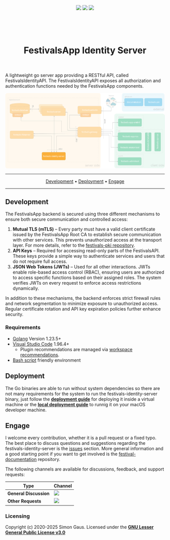 <p align="center">
   <a href="https://github.com/festivals-app/festivals-identity-server/commits/" title="Last Commit"><img src="https://img.shields.io/github/last-commit/festivals-app/festivals-identity-server?style=flat"></a>
   <a href="https://github.com/festivals-app/festivals-identity-server/issues" title="Open Issues"><img src="https://img.shields.io/github/issues/festivals-app/festivals-identity-server?style=flat"></a>
   <a href="./LICENSE" title="License"><img src="https://img.shields.io/github/license/festivals-app/festivals-identity-server.svg"></a>
</p>

<h1 align="center">
  <br/><br/>
    FestivalsApp Identity Server
  <br/><br/>
</h1>

A lightweight go server app providing a RESTful API, called FestivalsIdentityAPI. The FestivalsIdentityAPI exposes all authorization and authentication functions needed by the FestivalsApp components.

![Figure 1: Architecture Overview Highlighted](https://github.com/Festivals-App/festivals-documentation/blob/main/images/architecture/export/architecture_overview_identity.svg "Figure 1: Architecture Overview Highlighted")

<hr/>
<p align="center">
  <a href="#development">Development</a> •
  <a href="#deployment">Deployment</a> •
  <a href="#engage">Engage</a>
</p>
<hr/>

## Development

The FestivalsApp backend is secured using three different mechanisms to ensure both secure communication and controlled access:  

1. **Mutual TLS (mTLS)** – Every party must have a valid client certificate issued by the FestivalsApp Root CA to establish secure communication with other services. This prevents unauthorized access at the transport layer. For more details, refer to the [festivals-pki repository](https://github.com/Festivals-App/festivals-pki).  
2. **API Keys** – Required for accessing read-only parts of the FestivalsAPI. These keys provide a simple way to authenticate services and users that do not require full access.
3. **JSON Web Tokens (JWTs)** – Used for all other interactions. JWTs enable role-based access control (RBAC), ensuring users are authorized to access specific functions based on their assigned roles. The system verifies JWTs on every request to enforce access restrictions dynamically.

In addition to these mechanisms, the backend enforces strict firewall rules and network segmentation to minimize exposure to unauthorized access. Regular certificate rotation and API key expiration policies further enhance security.

### Requirements

- [Golang](https://go.dev/) Version 1.23.5+
- [Visual Studio Code](https://code.visualstudio.com/download) 1.96.4+
  - Plugin recommendations are managed via [workspace recommendations](https://code.visualstudio.com/docs/editor/extension-marketplace#_recommended-extensions).
- [Bash script](https://en.wikipedia.org/wiki/Bash_(Unix_shell)) friendly environment

## Deployment

The Go binaries are able to run without system dependencies so there are not many requirements for the system to run the festivals-identity-server binary,
just follow the [**deployment guide**](./operation/DEPLOYMENT.md) for deploying it inside a virtual machine or the [**local deployment guide**](./operation/local/README.md) to runnig it on your macOS developer machine.

## Engage

I welcome every contribution, whether it is a pull request or a fixed typo. The best place to discuss questions and suggestions regarding the festivals-identity-server is the [issues](https://github.com/festivals-app/festivals-identity-server/issues/) section.
More general information and a good starting point if you want to get involved is the [festival-documentation](https://github.com/Festivals-App/festivals-documentation) repository.

The following channels are available for discussions, feedback, and support requests:

| Type                     | Channel                                                |
| ------------------------ | ------------------------------------------------------ |
| **General Discussion**   | <a href="https://github.com/festivals-app/festivals-documentation/issues/new/choose" title="General Discussion"><img src="https://img.shields.io/github/issues/festivals-app/festivals-documentation/question.svg?style=flat-square"></a> </a>   |
| **Other Requests**    | <a href="mailto:simon@festivalsapp.org" title="Email me"><img src="https://img.shields.io/badge/email-Simon-green?logo=mail.ru&style=flat-square&logoColor=white"></a>   |

### Licensing

Copyright (c) 2020-2025 Simon Gaus. Licensed under the [**GNU Lesser General Public License v3.0**](./LICENSE)
